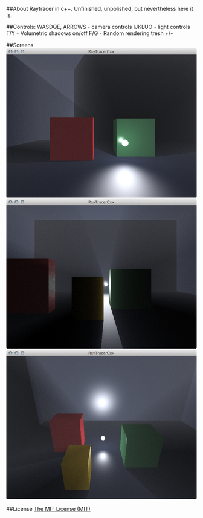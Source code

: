 ##About
Raytracer in c++. Unfinished, unpolished, but nevertheless here it is.

##Controls:
WASDQE, ARROWS - camera controls
IJKLUO - light controls
T/Y - Volumetric shadows on/off
F/G - Random rendering tresh +/-

##Screens
![first](screens/1.png)
![second](screens/2.png)
![third](screens/3.png)

##License
[The MIT License (MIT)](http://opensource.org/licenses/mit-license.php)